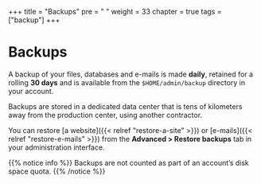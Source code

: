 +++
title = "Backups"
pre = "<i class='fas fa-fw fa-history'></i> "
weight = 33
chapter = true
tags = ["backup"]
+++

# Backups

A backup of your files, databases and e-mails is made **daily**, retained for a rolling **30 days** and is available from the `$HOME/admin/backup` directory in your account.

Backups are stored in a dedicated data center that is tens of kilometers away from the production center, using another contractor.

You can restore [a website]({{< relref "restore-a-site" >}}) or [e-mails]({{< relref "restore-e-mails" >}}) from the **Advanced > Restore backups** tab in your administration interface.

{{% notice info %}}
Backups are not counted as part of an account’s disk space quota.
{{% /notice %}}
